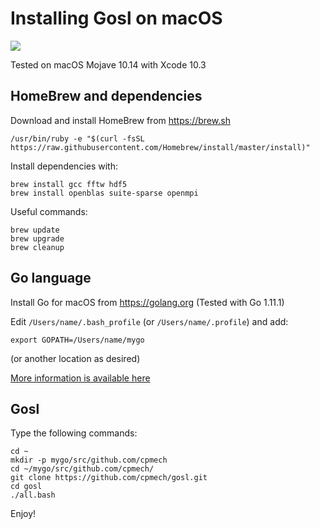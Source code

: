 # Installing Gosl on macOS

<div id="container">
<p>
<a href="https://github.com/cpmech/gosl/blob/master/doc/InstallationOnMacOS.md"><img src="icon-macos.png"></a>
</p>
</div>

Tested on macOS Mojave 10.14 with Xcode 10.3

## HomeBrew and dependencies

Download and install HomeBrew from https://brew.sh

```
/usr/bin/ruby -e "$(curl -fsSL https://raw.githubusercontent.com/Homebrew/install/master/install)"
```

Install dependencies with:

```
brew install gcc fftw hdf5
brew install openblas suite-sparse openmpi
```

Useful commands:

```
brew update
brew upgrade
brew cleanup
```

## Go language

Install Go for macOS from https://golang.org (Tested with Go 1.11.1)

Edit `/Users/name/.bash_profile` (or `/Users/name/.profile`) and add:

```
export GOPATH=/Users/name/mygo
```

(or another location as desired)

[More information is available here](https://github.com/cpmech/gosl/blob/master/doc/InstallAndTestGo.md)

## Gosl

Type the following commands:

```
cd ~
mkdir -p mygo/src/github.com/cpmech
cd ~/mygo/src/github.com/cpmech/
git clone https://github.com/cpmech/gosl.git
cd gosl
./all.bash
```

Enjoy!
